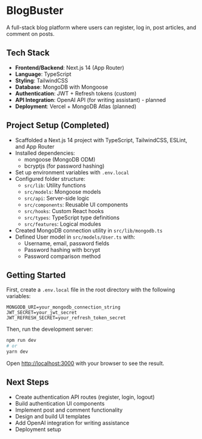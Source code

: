 # BlogBuster

A full-stack blog platform where users can register, log in, post articles, and comment on posts.

## Tech Stack

- **Frontend/Backend**: Next.js 14 (App Router)
- **Language**: TypeScript
- **Styling**: TailwindCSS
- **Database**: MongoDB with Mongoose
- **Authentication**: JWT + Refresh tokens (custom)
- **API Integration**: OpenAI API (for writing assistant) - planned
- **Deployment**: Vercel + MongoDB Atlas (planned)

## Project Setup (Completed)

- Scaffolded a Next.js 14 project with TypeScript, TailwindCSS, ESLint, and App Router
- Installed dependencies:
  - mongoose (MongoDB ODM)
  - bcryptjs (for password hashing)
- Set up environment variables with `.env.local`
- Configured folder structure:
  - `src/lib`: Utility functions
  - `src/models`: Mongoose models
  - `src/api`: Server-side logic
  - `src/components`: Reusable UI components
  - `src/hooks`: Custom React hooks
  - `src/types`: TypeScript type definitions
  - `src/features`: Logical modules
- Created MongoDB connection utility in `src/lib/mongodb.ts`
- Defined User model in `src/models/User.ts` with:
  - Username, email, password fields
  - Password hashing with bcrypt
  - Password comparison method

## Getting Started

First, create a `.env.local` file in the root directory with the following variables:

```
MONGODB_URI=your_mongodb_connection_string
JWT_SECRET=your_jwt_secret
JWT_REFRESH_SECRET=your_refresh_token_secret
```

Then, run the development server:

```bash
npm run dev
# or
yarn dev
```

Open [http://localhost:3000](http://localhost:3000) with your browser to see the result.

## Next Steps

- Create authentication API routes (register, login, logout)
- Build authentication UI components
- Implement post and comment functionality
- Design and build UI templates
- Add OpenAI integration for writing assistance
- Deployment setup
